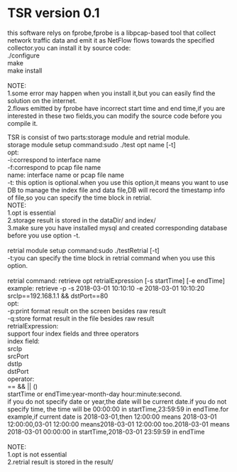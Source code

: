 # TSR version 0.1
this software relys on fprobe,fprobe is a libpcap-based tool that collect network traffic data and 
emit it as NetFlow flows towards the specified collector.you can install it by source code:</br>
./configure</br>
make</br>
make install</br>
</br>
NOTE:</br>
1.some error may happen when you install it,but you can easily find the solution on the internet.</br>
2.flows emitted by fprobe have incorrect start time and end time,if you are interested in these 
  two fields,you can modify the source code before you compile it.</br>

TSR is consist of two parts:storage module and retrial module.</br>
storage module setup command:sudo ./test opt name [-t] </br>
opt:</br>
  -i:correspond to interface name</br>
  -f:correspond to pcap file name</br>
name: interface name or pcap file name</br>
-t: this option is optional.when you use this option,it means you want to use DB to manage the index file
and data file,DB will record the timestamp info of file,so you can specify the time block in retrial. </br>
NOTE:</br>
  1.opt is essential</br>
  2.storage result is stored in the dataDir/ and index/</br>
  3.make sure you have installed mysql and created corresponding database before you use option -t.</br>
</br>
retrial module setup command:sudo ./testRetrial [-t]</br>
-t:you can specify the time block in retrial command when you use this option.</br>
</br>
retrial command: retrieve opt retrialExpression [-s startTime] [-e endTime]</br>
example: retrieve -p -s 2018-03-01 10:10:10 -e 2018-03-01 10:10:20 srcIp==192.168.1.1 && dstPort==80 </br>
opt:</br>
  -p:print format result on the screen besides raw result</br>
  -q:store format result in the file besides raw result</br>
retrialExpression:</br>
  support four index fields and three operators</br>
index field:</br>
  srcIp</br>
  srcPort</br>
  dstIp</br>
  dstPort</br>
operator:</br>
  == && || ()</br>
startTime or endTime:year-month-day hour:minute:second.</br>
if you do not specify date or year,the date will be current date.if you do not specify time, the time will be 00:00:00 in startTime,23:59:59 in endTime.for example,if current date is 2018-03-01,then 12:00:00 means 2018-03-01 12:00:00,03-01 12:00:00 means2018-03-01 12:00:00 too.2018-03-01 means 2018-03-01 00:00:00 in startTime,2018-03-01 23:59:59 in endTime</br>
</br>
NOTE:</br>
  1.opt is not essential</br>
  2.retrial result is stored in the result/</br>

